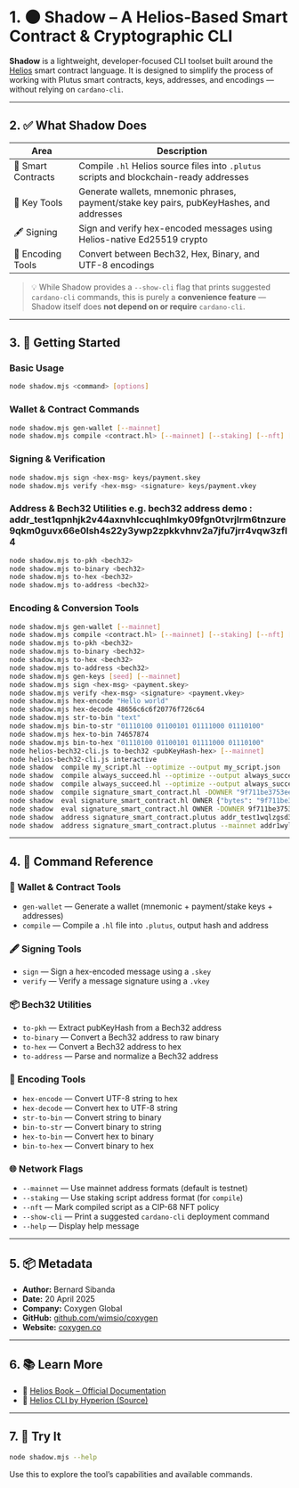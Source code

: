 # 1. 🌑 Shadow – A Helios-Based Smart Contract & Cryptographic CLI

**Shadow** is a lightweight, developer-focused CLI toolset built around the [Helios](https://github.com/Hyperion-BT/Helios) smart contract language. It is designed to simplify the process of working with Plutus smart contracts, keys, addresses, and encodings — without relying on `cardano-cli`.

---

## 2. ✅ What Shadow Does

| Area               | Description                                                                 |
|--------------------|-----------------------------------------------------------------------------|
| 🧠 Smart Contracts | Compile `.hl` Helios source files into `.plutus` scripts and blockchain-ready addresses |
| 🔐 Key Tools       | Generate wallets, mnemonic phrases, payment/stake key pairs, pubKeyHashes, and addresses |
| 🖋 Signing         | Sign and verify hex-encoded messages using Helios-native Ed25519 crypto      |
| 🧮 Encoding Tools  | Convert between Bech32, Hex, Binary, and UTF-8 encodings                    |

> 💡 While Shadow provides a `--show-cli` flag that prints suggested `cardano-cli` commands, this is purely a **convenience feature** — Shadow itself does **not depend on or require** `cardano-cli`.

---

## 3. 🚀 Getting Started

### Basic Usage

```bash
node shadow.mjs <command> [options]
```

### Wallet & Contract Commands

```bash
node shadow.mjs gen-wallet [--mainnet]
node shadow.mjs compile <contract.hl> [--mainnet] [--staking] [--nft] [--show-cli]
```

### Signing & Verification

```bash
node shadow.mjs sign <hex-msg> keys/payment.skey
node shadow.mjs verify <hex-msg> <signature> keys/payment.vkey
```

### Address & Bech32 Utilities e.g. bech32 address demo : addr_test1qpnhjk2v44axnvhlccuqhlmky09fgn0tvrjlrm6tnzure9qkm0guvx66e0lsh4s22y3ywp2zpkkvhnv2a7jfu7jrr4vqw3zfl4

```bash
node shadow.mjs to-pkh <bech32>
node shadow.mjs to-binary <bech32>
node shadow.mjs to-hex <bech32>
node shadow.mjs to-address <bech32>
```

### Encoding & Conversion Tools

```bash
node shadow.mjs gen-wallet [--mainnet]
node shadow.mjs compile <contract.hl> [--mainnet] [--staking] [--nft] [--show-cli]
node shadow.mjs to-pkh <bech32>
node shadow.mjs to-binary <bech32>
node shadow.mjs to-hex <bech32>
node shadow.mjs to-address <bech32>
node shadow.mjs gen-keys [seed] [--mainnet]
node shadow.mjs sign <hex-msg> <payment.skey>
node shadow.mjs verify <hex-msg> <signature> <payment.vkey>
node shadow.mjs hex-encode "Hello world"
node shadow.mjs hex-decode 48656c6c6f20776f726c64
node shadow.mjs str-to-bin "text"
node shadow.mjs bin-to-str "01110100 01100101 01111000 01110100"
node shadow.mjs hex-to-bin 74657874
node shadow.mjs bin-to-hex "01110100 01100101 01111000 01110100" 
node helios-bech32-cli.js to-bech32 <pubKeyHash-hex> [--mainnet]
node helios-bech32-cli.js interactive
node shadow  compile my_script.hl --optimize --output my_script.json
node shadow  compile always_succeed.hl --optimize --output always_succeed.json
node shadow  compile always_succeed.hl --optimize --output always_succeed.plutus
node shadow  compile signature_smart_contract.hl -DOWNER "9f711be3753ee805982a020ffe3c904c496db4e13ee064e66fd7469d" -O --output signature_smart_contract.plutus
node shadow  eval signature_smart_contract.hl OWNER {"bytes": "9f711be3753ee805982a020ffe3c904c496db4e13ee064e66fd7469d"}
node shadow  eval signature_smart_contract.hl OWNER -DOWNER 9f711be3753ee805982a020ffe3c904c496db4e13ee064e66fd7469d {"bytes": "9f711be3753ee805982a020ffe3c904c496db4e13ee064e66fd7469d"}
node shadow  address signature_smart_contract.plutus addr_test1wqlzgsd368uxyjv5z8uwvg8t5cwuhf69zuydkykc7g90qag660hq7
node shadow  address signature_smart_contract.plutus --mainnet addr1wylzgsd368uxyjv5z8uwvg8t5cwuhf69zuydkykc7g90qagpjmt0m

```

---

## 4. 🧾 Command Reference

### 🔑 Wallet & Contract Tools
- `gen-wallet` — Generate a wallet (mnemonic + payment/stake keys + addresses)
- `compile` — Compile a `.hl` file into `.plutus`, output hash and address

### 🖋 Signing Tools
- `sign` — Sign a hex-encoded message using a `.skey`
- `verify` — Verify a message signature using a `.vkey`

### 📦 Bech32 Utilities
- `to-pkh` — Extract pubKeyHash from a Bech32 address
- `to-binary` — Convert a Bech32 address to raw binary
- `to-hex` — Convert a Bech32 address to hex
- `to-address` — Parse and normalize a Bech32 address

### 🧮 Encoding Tools
- `hex-encode` — Convert UTF-8 string to hex
- `hex-decode` — Convert hex to UTF-8 string
- `str-to-bin` — Convert string to binary
- `bin-to-str` — Convert binary to string
- `hex-to-bin` — Convert hex to binary
- `bin-to-hex` — Convert binary to hex

### 🌐 Network Flags
- `--mainnet` — Use mainnet address formats (default is testnet)
- `--staking` — Use staking script address format (for `compile`)
- `--nft` — Mark compiled script as a CIP-68 NFT policy
- `--show-cli` — Print a suggested `cardano-cli` deployment command
- `--help` — Display help message

---

## 5. 📦 Metadata

- **Author:** Bernard Sibanda  
- **Date:** 20 April 2025  
- **Company:** Coxygen Global  
- **GitHub:** [github.com/wimsio/coxygen](https://github.com/wimsio/coxygen)  
- **Website:** [coxygen.co](https://coxygen.co)  

---

## 6. 📚 Learn More

- 📖 [Helios Book – Official Documentation](https://www.hyperion-bt.org/helios-book/intro.html)  
- 🔗 [Helios CLI by Hyperion (Source)](https://github.com/Hyperion-BT/helios-cli/tree/main)

---

## 7. 🧪 Try It

```bash
node shadow.mjs --help
```

Use this to explore the tool’s capabilities and available commands.
